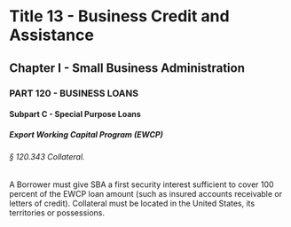 
# Title 13 - Business Credit and Assistance
## Chapter I - Small Business Administration
### PART 120 - BUSINESS LOANS
#### Subpart C - Special Purpose Loans
##### Export Working Capital Program (EWCP)
###### § 120.343 Collateral.

A Borrower must give SBA a first security interest sufficient to cover 100 percent of the EWCP loan amount (such as insured accounts receivable or letters of credit). Collateral must be located in the United States, its territories or possessions.
